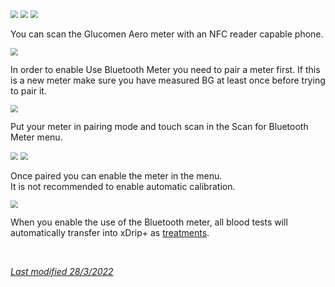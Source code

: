 <img src="../../images/hamburger_menu.png" style="zoom:75%;" />  
<img src="../../images/M-S.png" style="zoom:75%;" />  
<img src="../images/M-S-GM.png" style="zoom:75%;" />

</br>

You can scan the Glucomen Aero meter with an NFC reader capable phone.

<img src="../images/M-S-GMe.png" style="zoom:78%;" />

In order to enable Use Bluetooth Meter you need to pair a meter first. If this is a new meter make sure you have measured BG at least once before trying to pair it.

<img src="../images/M-S-GMa.png" style="zoom:75%;" />

Put your meter in pairing mode and touch scan in the Scan for Bluetooth Meter menu.

<img src="../images/M-S-GMb.png" style="zoom:75%;" />

<img src="../images/M-S-GMc.png" style="zoom:75%;" />

Once paired you can enable the meter in the menu.  
It is not recommended to enable automatic calibration.

<img src="../images/M-S-GMd.png" style="zoom:75%;" />

When you enable the use of the Bluetooth meter, all blood tests will automatically transfer into xDrip+ as [treatments](../mainUI/#treatments).

</br>

[*Last modified 28/3/2022*](https://github.com/NightscoutFoundation/xDrip/releases/tag/2022.03.27)